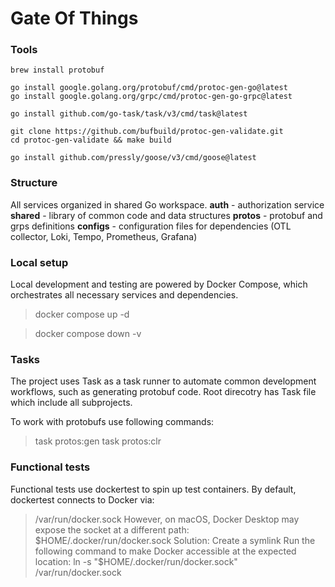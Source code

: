 # Gate Of Things

### Tools

```
brew install protobuf

go install google.golang.org/protobuf/cmd/protoc-gen-go@latest
go install google.golang.org/grpc/cmd/protoc-gen-go-grpc@latest

go install github.com/go-task/task/v3/cmd/task@latest

git clone https://github.com/bufbuild/protoc-gen-validate.git
cd protoc-gen-validate && make build

go install github.com/pressly/goose/v3/cmd/goose@latest
```

### Structure
All services organized in shared Go workspace.
**auth** - authorization service
**shared** - library of common code and data structures
**protos** - protobuf and grps definitions
**configs** - configuration files for dependencies (OTL collector, Loki, Tempo, Prometheus, Grafana)

### Local setup
Local development and testing are powered by Docker Compose, which orchestrates all necessary services and dependencies.

> docker compose up -d

> docker compose down -v

### Tasks
The project uses Task as a task runner to automate common development workflows, such as generating protobuf code.
Root direcotry has Task file which include all subprojects.

To work with protobufs use following commands:
> task protos:gen
> task protos:clr

### Functional tests
Functional tests use dockertest to spin up test containers.
By default, dockertest connects to Docker via:
> /var/run/docker.sock
However, on macOS, Docker Desktop may expose the socket at a different path:
> $HOME/.docker/run/docker.sock
Solution: Create a symlink
Run the following command to make Docker accessible at the expected location:
> ln -s "$HOME/.docker/run/docker.sock" /var/run/docker.sock

